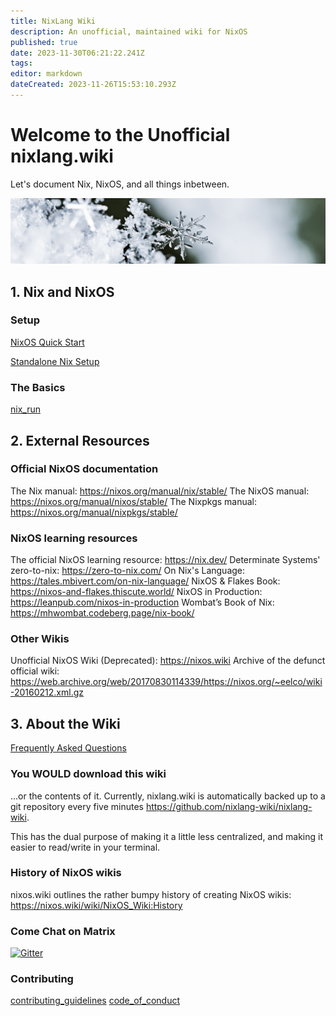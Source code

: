 ```yaml
---
title: NixLang Wiki
description: An unofficial, maintained wiki for NixOS
published: true
date: 2023-11-30T06:21:22.241Z
tags: 
editor: markdown
dateCreated: 2023-11-26T15:53:10.293Z
---
```


# Welcome to the Unofficial nixlang.wiki
Let's document Nix, NixOS, and all things inbetween.

![nixlang-header-crop.jpg](/nixlang-header-crop.jpg)

## 1. Nix and NixOS

### Setup

[NixOS Quick Start](/nixos/Quick_Start)

[Standalone Nix Setup](/nix/Setup)

### The Basics

[nix_run](/nix/nix_run)

## 2. External Resources

### Official NixOS documentation
The Nix manual: https://nixos.org/manual/nix/stable/
The NixOS manual: https://nixos.org/manual/nixos/stable/
The Nixpkgs manual: https://nixos.org/manual/nixpkgs/stable/

### NixOS learning resources

The official NixOS learning resource: https://nix.dev/
Determinate Systems' zero-to-nix: https://zero-to-nix.com/
On Nix's Language: https://tales.mbivert.com/on-nix-language/
NixOS & Flakes Book: https://nixos-and-flakes.thiscute.world/
NixOS in Production: https://leanpub.com/nixos-in-production
Wombat’s Book of Nix: https://mhwombat.codeberg.page/nix-book/

### Other Wikis
Unofficial NixOS Wiki (Deprecated): https://nixos.wiki
Archive of the defunct official wiki: https://web.archive.org/web/20170830114339/https://nixos.org/~eelco/wiki-20160212.xml.gz

## 3. About the Wiki

[Frequently Asked Questions](/faq)

### You WOULD download this wiki
...or the contents of it. Currently, nixlang.wiki is automatically backed up to a git repository every five minutes https://github.com/nixlang-wiki/nixlang-wiki.

This has the dual purpose of making it a little less centralized, and making it easier to read/write in your terminal.

### History of NixOS wikis
nixos.wiki outlines the rather bumpy history of creating NixOS wikis: https://nixos.wiki/wiki/NixOS_Wiki:History

### Come Chat on Matrix

<a href="https://matrix.to/#/#nixlangwiki:gitter.im"><img alt="Gitter" src="https://img.shields.io/gitter/room/eza-community/eza?logo=element&link=https%3A%2F%2Fapp.gitter.im%2F%23%2Froom%2F%23eza%3Agitter.im&link=Gitter%20matrix%20room%20for%20Eza" width=200></a>

### Contributing
[contributing_guidelines](/meta/contributing_guidelines)
[code_of_conduct](/meta/code_of_conduct)